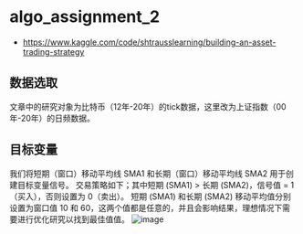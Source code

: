 # algo_assignment_2
- <Building An Asset Trading Strategy> https://www.kaggle.com/code/shtrausslearning/building-an-asset-trading-strategy

## 数据选取
  文章中的研究对象为比特币（12年-20年）的tick数据，这里改为上证指数（00年-20年）的日频数据。
## 目标变量
  我们将短期（窗口）移动平均线 SMA1 和长期（窗口）移动平均线 SMA2 用于创建目标变量信号。
  交易策略如下；其中短期 (SMA1) > 长期 (SMA2)，信号值 = 1（买入），否则设置为 0（卖出）。
  短期 (SMA1) 和长期 (SMA2) 移动平均值分别设置为窗口值 10 和 60，这两个值都是任意的，并且会影响结果，理想情况下需要进行优化研究以找到最佳值值。
![image](https://github.com/algo23-222040053/algo_assignment_2/assets/98448461/2501a491-5554-4315-b00b-afabb79f13f9)

  

